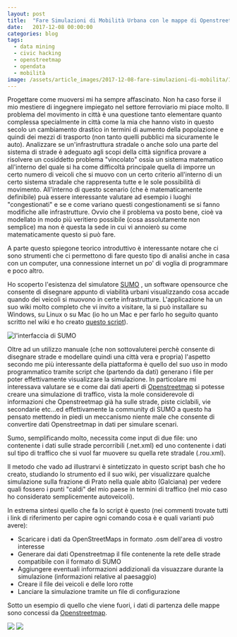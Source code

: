 ```yaml
---
layout: post
title:  "Fare Simulazioni di Mobilità Urbana con le mappe di Openstreetmap"
date:   2017-12-08 00:00:00
categories: blog
tags:
  - data mining
  - civic hacking
  - openstreetmap
  - opendata
  - mobilità
image: /assets/article_images/2017-12-08-fare-simulazioni-di-mobilita/1.jpeg
---
```


Progettare come muoversi mi ha sempre affascinato. Non ha caso forse il mio mestiere di ingegnere impiegato nel settore ferroviario mi piace molto. Il problema del movimento in città è una questione tanto elementare quanto complessa specialmente in città come la mia che hanno visto in questo secolo un cambiamento drastico in termini di aumento della popolazione e quindi dei mezzi di trasporto (non tanto quelli pubblici ma sicuramente le auto). Analizzare se un'infrastruttura stradale o anche solo una parte del sistema di strade è adeguato agli scopi della città significa provare a risolvere un cosiddetto problema "vincolato" ossia un sistema matematico all'interno del quale si ha come difficoltà principale quella di imporre un certo numero di veicoli che si muovo con un certo criterio all'interno di un certo sistema stradale che rappresenta tutte e le sole possibilità di movimento. All'interno di questo scenario (che è matematicamente definibile) puà essere interessante valutare ad esempio i luoghi "congestionati" e se e come variano questi congestionamenti se si fanno modifiche alle infrastrutture. Ovvio che il problema va posto bene, cioè va modellato in modo più veritiero possibile (cosa assolutamente non semplice) ma non è questa la sede in cui vi annoierò su come matematicamente questo si può fare.

A parte questo spiegone teorico introduttivo è interessante notare che ci sono strumenti che ci permettono di fare questo tipo di analisi anche in casa con un computer, una connessione internet un po' di voglia di programmare e poco altro.

Ho scoperto l'esistenza del simulatore [SUMO](http://sumo.dlr.de/wiki/Simulation_of_Urban_MObility_-_Wiki) , un software opensource che consente di disegnare appunto di viabilità urbani visualizzando cosa accade quando dei veicoli si muovono in certe infrastrutture. L'applicazione ha un suo wiki molto completo che vi invito a visitare, la si può installare su Windows, su Linux o su Mac (io ho un Mac e per farlo ho seguito quanto scritto nel wiki e ho creato [questo script](https://github.com/iltempe/osmosi/blob/master/sumo/install_sumo.sh)).

![l'interfaccia di SUMO](https://raw.githubusercontent.com/iltempe/osmosi/master/sumo/galciana/Schermata%202017-12-07%20alle%2022.38.03.png)

Oltre ad un utilizzo manuale (che non sottovaluterei perchè consente di disegnare strade e modellare quindi una città vera e propria) l'aspetto secondo me più interessante della piattaforma è quello del suo uso in modo programmatico tramite script che (partendo da dati) generano i file per poter effettivamente visualizzare la simulazione. In particolare mi interessava valutare se e come dai dati aperti di [Openstreetmap](https://www.openstreetmap.org) si potesse creare una simulazione di traffico, vista la mole considerevole di informazioni che Openstreetmap già ha sulle strade, piste ciclabili, vie secondarie etc…ed effettivamente la community di SUMO a questo ha pensato mettendo in piedi un meccanismo niente male che consente di convertire dati Openstreetmap in dati per simulare scenari.

Sumo, semplificando molto, necessita come input di due file: uno contenente i dati sulle strade percorribili (.net.xml) ed uno contenente i dati sul tipo di traffico che si vuol far muovere su quella rete stradale (.rou.xml).

Il metodo che vado ad illustrarvi è sintetizzato in questo script bash che ho creato, studiando lo strumento ed il suo wiki, per visualizzare qualche simulazione sulla  frazione di Prato nella quale abito (Galciana) per vedere quali fossero i punti "caldi" del mio paese in termini di traffico (nel mio caso ho considerato semplicemente autoveicoli).

<script src="https://gist.github.com/iltempe/a549dd70193f92bc3a22f64bf6cd4d75.js"></script>

In estrema sintesi quello che fa lo script è questo (nei commenti trovate tutti i link di riferimento per capire ogni comando cosa è e quali varianti può avere):

- Scaricare i dati da OpenStreetMaps in formato .osm dell'area di vostro interesse
- Generare dai dati Openstreetmap il file contenente la rete delle strade compatibile con il formato di SUMO
- Aggiungere eventuali informazioni addizionali da visuazzare durante la simulazione (informazioni relative al paesaggio)
- Creare il file dei veicoli e delle loro rotte
- Lanciare la simulazione tramite un file di configurazione

Sotto un esempio di quello che viene fuori, i dati di partenza delle mappe sono concessi da [Openstreetmap](www.openstreetmap..org).

![](https://github.com/iltempe/osmosi/blob/master/sumo/galciana/dic-07-2017%2022-32-14.gif?raw=true)
![](https://github.com/iltempe/osmosi/blob/master/sumo/galciana/dic-07-2017%2021-45-04.gif?raw=true)



